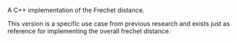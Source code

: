 A C++ implementation of the Frechet distance.

This version is a specific use case from previous research and exists just as reference for implementing the overall frechet distance.

